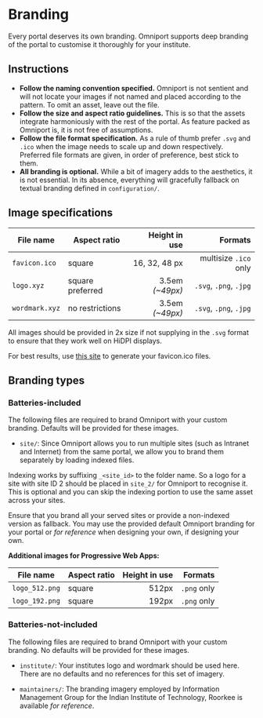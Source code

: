 # Branding

Every portal deserves its own branding. Omniport supports deep branding of the 
portal to customise it thoroughly for your institute.

## Instructions

- **Follow the naming convention specified.** Omniport is not sentient and will 
not locate your images if not named and placed according to the pattern. To
omit an asset, leave out the file.
- **Follow the size and aspect ratio guidelines.** This is so that the assets 
integrate harmoniously with the rest of the portal. As feature packed as 
Omniport is, it is not free of assumptions.
- **Follow the file format specification.** As a rule of thumb prefer `.svg`
and `.ico` when the image needs to scale up and down respectively. Preferred 
file formats are given, in order of preference, best stick to them.
- **All branding is optional.** While a bit of imagery adds to the aesthetics,
it is not essential. In its absence, everything will gracefully fallback on 
textual branding defined in `configuration/`.

## Image specifications

File name      | Aspect ratio     | Height in use     | Formats
---------------|------------------|------------------:|-----------------------:
`favicon.ico`  | square           | 16, 32, 48 px     | multisize `.ico` only
`logo.xyz`     | square preferred | 3.5em _(~49px)_   | `.svg`, `.png`, `.jpg`
`wordmark.xyz` | no restrictions  | 3.5em _(~49px)_   | `.svg`, `.png`, `.jpg`

All images should be provided in 2x size if not supplying in the `.svg` format
to ensure that they work well on HiDPI displays.

For best results, use [this site](https://realfavicongenerator.net/) to generate
your favicon.ico files.

## Branding types

### Batteries-included

The following files are required to brand Omniport with your custom branding. 
Defaults will be provided for these images.

- `site/`: Since Omniport allows you to run multiple sites (such as Intranet 
and Internet) from the same portal, we allow you to brand them separately by 
loading indexed files.

Indexing works by suffixing `_<site_id>` to the folder name. So a logo for a 
site with site ID 2 should be placed in `site_2/` for Omniport to recognise it. 
This is optional and you can skip the indexing portion to use the same asset 
across your sites. 

Ensure that you brand all your served sites or provide a non-indexed version as 
fallback. You may use the provided default Omniport branding for your portal or 
_for reference_ when designing your own, if designing your own.

**Additional images for Progressive Web Apps:**

File name      | Aspect ratio     | Height in use     | Formats
---------------|------------------|------------------:|-----------------------:
`logo_512.png` | square           | 512px             | `.png` only
`logo_192.png` | square           | 192px             | `.png` only

### Batteries-not-included

The following files are required to brand Omniport with your custom branding. 
No defaults will be provided for these images.

- `institute/`:
Your institutes logo and wordmark should be used here. There are no defaults and
no references for this set of imagery.

- `maintainers/`:
The branding imagery employed by Information Management Group for the Indian 
Institute of Technology, Roorkee is available _for reference_.
